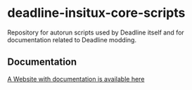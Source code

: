 # deadline-insitux-core-scripts

Repository for autorun scripts used by Deadline itself and for documentation related to Deadline modding.

## Documentation

[A Website with documentation is available here](https://recoil-group.github.io/deadline-modding)
